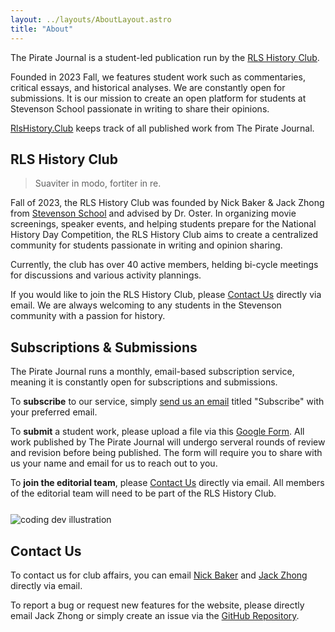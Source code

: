 ```yaml
---
layout: ../layouts/AboutLayout.astro
title: "About"
---
```


The Pirate Journal is a student-led publication run by the [RLS History Club](#rls-history-club).

Founded in 2023 Fall, we features student work such as commentaries, critical essays, and historical analyses.
We are constantly open for submissions.
It is our mission to create an open platform for students at Stevenson School passionate in writing to share their opinions.

[RlsHistory.Club](/) keeps track of all published work from The Pirate Journal.

## RLS History Club

> Suaviter in modo, fortiter in re.

Fall of 2023, the RLS History Club was founded by Nick Baker & Jack Zhong from [Stevenson School](https://stevensonschool.org/) and advised by Dr. Oster. In organizing movie screenings, speaker events, and helping students prepare for the National History Day Competition, the RLS History Club aims to create a centralized community for students passionate in writing and opinion sharing.

Currently, the club has over 40 active members, helding bi-cycle meetings for discussions and various activity plannings.

If you would like to join the RLS History Club, please [Contact Us](#contact-us) directly via email. We are always welcoming to any students in the Stevenson community with a passion for history.

## Subscriptions & Submissions

The Pirate Journal runs a monthly, email-based subscription service, meaning it is constantly open for subscriptions and submissions.

To **subscribe** to our service, simply [send us an email](#contact-us) titled "Subscribe" with your preferred email.

To **submit** a student work, please upload a file via this [Google Form](https://docs.google.com/forms/d/e/1FAIpQLSdmYHDiPi-xZImHIO87Igf1OuIyKsrCfVFM3hN5exIPpz2_Bg/viewform). All work published by The Pirate Journal will undergo serveral rounds of review and revision before being published. The form will require you to share with us your name and email for us to reach out to you.

To **join the editorial team**, please [Contact Us](#contact-us) directly via email. All members of the editorial team will need to be part of the RLS History Club.

<div style="margin-top: 25px; margin-bottom: 5px;">
  <img src="/assets/dev.svg" class="sm:w-1/2 mx-auto" alt="coding dev illustration">
</div>

## Contact Us

To contact us for club affairs, you can email
[Nick Baker](mailto:jzhong26@stevensonschool.org,nbaker26@stevensonschool.org?subject=Inquiry%20about%20The%20Pirate%20Journal)
and
[Jack Zhong](mailto:jzhong26@stevensonschool.org,nbaker26@stevensonschool.org?subject=Inquiry%20about%20The%20Pirate%20Journal)
directly via email.

To report a bug or request new features for the website, please directly email Jack Zhong or simply
create an issue
via the [GitHub Repository](https://github.com/jzhong0821/History-Club).
